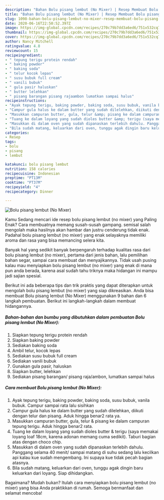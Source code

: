 ```yaml
---
description: "Bahan Bolu pisang lembut (No Mixer) | Resep Membuat Bolu pisang lembut (No Mixer) Yang Enak Dan Mudah"
title: "Bahan Bolu pisang lembut (No Mixer) | Resep Membuat Bolu pisang lembut (No Mixer) Yang Enak Dan Mudah"
slug: 1098-bahan-bolu-pisang-lembut-no-mixer-resep-membuat-bolu-pisang-lembut-no-mixer-yang-enak-dan-mudah
date: 2020-06-16T22:50:52.397Z
image: https://img-global.cpcdn.com/recipes/270c79b7dd3a6ed6/751x532cq70/bolu-pisang-lembut-no-mixer-foto-resep-utama.jpg
thumbnail: https://img-global.cpcdn.com/recipes/270c79b7dd3a6ed6/751x532cq70/bolu-pisang-lembut-no-mixer-foto-resep-utama.jpg
cover: https://img-global.cpcdn.com/recipes/270c79b7dd3a6ed6/751x532cq70/bolu-pisang-lembut-no-mixer-foto-resep-utama.jpg
author: Nancy Mitchell
ratingvalue: 4.8
reviewcount: 15
recipeingredient:
- " tepung terigu protein rendah"
- " baking powder"
- " baking soda"
- " telur kocok lepas"
- " susu bubuk full cream"
- " vanili bubuk"
- " gula pasir haluskan"
- " butter lelehkan"
- " pisang barangan pisang rajaambon lumatkan sampai halus"
recipeinstructions:
- "Ayak tepung terigu, baking powder, baking soda, susu bubuk, vanila bubuk. Campur sampai rata lalu sisihkan"
- "Campur gula halus ke dalam butter yang sudah dilelehkan, diikuti dengan telur dan pisang. Aduk hingga benar2 rata ya."
- "Masukkan campuran butter, gula, telur &amp; pisang ke dalam campuran tepung terigu. Aduk hingga benar2 rata."
- "Tuang ke dalam loyang yang sudah dioles butter &amp; terigu (saya memakai loyang loaf 18cm, karena adonan memang cuma sedikit). Taburi bagian atas dengan choco chip."
- "Masukkan di dalam oven yang sudah dipanaskan terlebih dahulu. Panggang selama 40 menit/ sampai matang di suhu sedang lalu kecilkan api kalau kue sudah mengembang. Ini supaya kue tidak pecah bagian atasnya."
- "Bila sudah matang, keluarkan dari oven, tunggu agak dingin baru keluarkan dari loyang. Siap dihidangkan."
categories:
- Resep
tags:
- bolu
- pisang
- lembut

katakunci: bolu pisang lembut 
nutrition: 158 calories
recipecuisine: Indonesian
preptime: "PT13M"
cooktime: "PT37M"
recipeyield: "4"
recipecategory: Dinner

---
```



![Bolu pisang lembut (No Mixer)](https://img-global.cpcdn.com/recipes/270c79b7dd3a6ed6/751x532cq70/bolu-pisang-lembut-no-mixer-foto-resep-utama.jpg)

Kamu Sedang mencari ide resep bolu pisang lembut (no mixer) yang Paling Enak? Cara membuatnya memang susah-susah gampang. semisal salah mengolah maka hasilnya akan hambar dan justru cenderung tidak enak. Padahal bolu pisang lembut (no mixer) yang enak selayaknya memiliki aroma dan rasa yang bisa memancing selera kita.

Banyak hal yang sedikit banyak berpengaruh terhadap kualitas rasa dari bolu pisang lembut (no mixer), pertama dari jenis bahan, lalu pemilihan bahan segar, sampai cara membuat dan menyajikannya. Tidak usah pusing kalau mau menyiapkan bolu pisang lembut (no mixer) yang enak di mana pun anda berada, karena asal sudah tahu triknya maka hidangan ini mampu jadi sajian spesial.




Berikut ini ada beberapa tips dan trik praktis yang dapat diterapkan untuk mengolah bolu pisang lembut (no mixer) yang siap dikreasikan. Anda bisa membuat Bolu pisang lembut (No Mixer) menggunakan 9 bahan dan 6 langkah pembuatan. Berikut ini langkah-langkah dalam membuat hidangannya.

<!--inarticleads1-->

##### Bahan-bahan dan bumbu yang dibutuhkan dalam pembuatan Bolu pisang lembut (No Mixer):

1. Siapkan  tepung terigu protein rendah
1. Siapkan  baking powder
1. Sediakan  baking soda
1. Ambil  telur, kocok lepas
1. Sediakan  susu bubuk full cream
1. Sediakan  vanili bubuk
1. Gunakan  gula pasir, haluskan
1. Siapkan  butter, lelehkan
1. Sediakan  pisang barangan/ pisang raja/ambon, lumatkan sampai halus




<!--inarticleads2-->

##### Cara membuat Bolu pisang lembut (No Mixer):

1. Ayak tepung terigu, baking powder, baking soda, susu bubuk, vanila bubuk. Campur sampai rata lalu sisihkan
1. Campur gula halus ke dalam butter yang sudah dilelehkan, diikuti dengan telur dan pisang. Aduk hingga benar2 rata ya.
1. Masukkan campuran butter, gula, telur &amp; pisang ke dalam campuran tepung terigu. Aduk hingga benar2 rata.
1. Tuang ke dalam loyang yang sudah dioles butter &amp; terigu (saya memakai loyang loaf 18cm, karena adonan memang cuma sedikit). Taburi bagian atas dengan choco chip.
1. Masukkan di dalam oven yang sudah dipanaskan terlebih dahulu. Panggang selama 40 menit/ sampai matang di suhu sedang lalu kecilkan api kalau kue sudah mengembang. Ini supaya kue tidak pecah bagian atasnya.
1. Bila sudah matang, keluarkan dari oven, tunggu agak dingin baru keluarkan dari loyang. Siap dihidangkan.




Bagaimana? Mudah bukan? Itulah cara menyiapkan bolu pisang lembut (no mixer) yang bisa Anda praktikkan di rumah. Semoga bermanfaat dan selamat mencoba!
